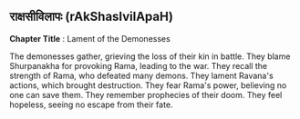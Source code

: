 ## राक्षसीविलापः (rAkShasIvilApaH)
**Chapter Title** : Lament of the Demonesses

The demonesses gather, grieving the loss of their kin in battle. They blame Shurpanakha for provoking Rama, leading to the war. They recall the strength of Rama, who defeated many demons. They lament Ravana's actions, which brought destruction. They fear Rama's power, believing no one can save them. They remember prophecies of their doom. They feel hopeless, seeing no escape from their fate.